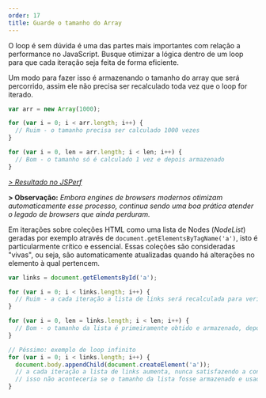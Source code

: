 ```yaml
---
order: 17
title: Guarde o tamanho do Array
---
```


O loop é sem dúvida é uma das partes mais importantes com relação a performance no JavaScript. Busque otimizar a lógica dentro de um loop para que cada iteração seja feita de forma eficiente.

Um modo para fazer isso é armazenando o tamanho do array que será percorrido, assim ele não precisa ser recalculado toda vez que o loop for iterado.

```js
var arr = new Array(1000);

for (var i = 0; i < arr.length; i++) {
  // Ruim - o tamanho precisa ser calculado 1000 vezes
}

for (var i = 0, len = arr.length; i < len; i++) {
  // Bom - o tamanho só é calculado 1 vez e depois armazenado
}
```

*[> Resultado no JSPerf](http://jsperf.com/browser-diet-cache-array-length/)*

**> Observação:** *Embora engines de browsers modernos otimizam automaticamente esse processo, continua sendo uma boa prática atender o legado de browsers que ainda perduram.*

Em iterações sobre coleções HTML como uma lista de Nodes (*NodeList*) geradas por exemplo através de `document.getElementsByTagName('a')`, isto é particularmente crítico e essencial. Essas coleções são consideradas "vivas", ou seja, são automaticamente atualizadas quando há alterações no elemento à qual pertencem.

```js
var links = document.getElementsById('a');

for (var i = 0; i < links.length; i++) {
  // Ruim - a cada iteração a lista de links será recalculada para verificar se houve mudança
}

for (var i = 0, len = links.length; i < len; i++) {
  // Bom - o tamanho da lista é primeiramente obtido e armazenado, depois comparado a cada iteração
}

// Péssimo: exemplo de loop infinito
for (var i = 0; i < links.length; i++) {
  document.body.appendChild(document.createElement('a'));
  // a cada iteração a lista de links aumenta, nunca satisfazendo a condição de término do loop
  // isso não aconteceria se o tamanho da lista fosse armazenado e usado como condição
}
```
